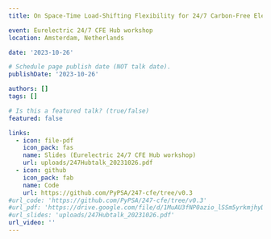 ```yaml
---
title: On Space-Time Load-Shifting Flexibility for 24/7 Carbon-Free Electricity Procurement

event: Eurelectric 24/7 CFE Hub workshop
location: Amsterdam, Netherlands

date: '2023-10-26'

# Schedule page publish date (NOT talk date).
publishDate: '2023-10-26'

authors: []
tags: []

# Is this a featured talk? (true/false)
featured: false

links:
  - icon: file-pdf
    icon_pack: fas
    name: Slides (Eurelectric 24/7 CFE Hub workshop)
    url: uploads/247Hubtalk_20231026.pdf
  - icon: github
    icon_pack: fab
    name: Code
    url: https://github.com/PyPSA/247-cfe/tree/v0.3
#url_code: 'https://github.com/PyPSA/247-cfe/tree/v0.3'
#url_pdf: 'https://drive.google.com/file/d/1MuAU3fNP0azio_lSSm5yrkmjhyD2X3YH/view?usp=sharing'
#url_slides: 'uploads/247Hubtalk_20231026.pdf'
url_video: ''
---
```

